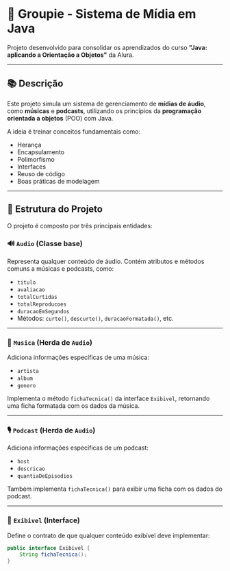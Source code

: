 # 🎵 Groupie - Sistema de Mídia em Java

Projeto desenvolvido para consolidar os aprendizados do curso **"Java: aplicando a Orientação a Objetos"** da Alura.

---

## 📚 Descrição

Este projeto simula um sistema de gerenciamento de **mídias de áudio**, como **músicas** e **podcasts**, utilizando os princípios da **programação orientada a objetos** (POO) com Java.

A ideia é treinar conceitos fundamentais como:

- Herança
- Encapsulamento
- Polimorfismo
- Interfaces
- Reuso de código
- Boas práticas de modelagem

---

## 🧱 Estrutura do Projeto

O projeto é composto por três principais entidades:

### 🔊 `Audio` (Classe base)
Representa qualquer conteúdo de áudio. Contém atributos e métodos comuns a músicas e podcasts, como:

- `titulo`
- `avaliacao`
- `totalCurtidas`
- `totalReproducoes`
- `duracaoEmSegundos`
- Métodos: `curte()`, `descurte()`, `duracaoFormatada()`, etc.

---

### 🎵 `Musica` (Herda de `Audio`)
Adiciona informações específicas de uma música:

- `artista`
- `album`
- `genero`

Implementa o método `fichaTecnica()` da interface `Exibivel`, retornando uma ficha formatada com os dados da música.

---

### 🎙️ `Podcast` (Herda de `Audio`)
Adiciona informações específicas de um podcast:

- `host`
- `descricao`
- `quantiaDeEpisodios`

Também implementa `fichaTecnica()` para exibir uma ficha com os dados do podcast.

---

### 📄 `Exibivel` (Interface)
Define o contrato de que qualquer conteúdo exibível deve implementar:

```java
public interface Exibivel {
    String fichaTecnica();
}
